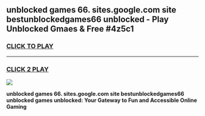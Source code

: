 
## unblocked games 66. sites.google.com site bestunblockedgames66 unblocked  - Play Unblocked Gmaes & Free #4z5c1
<h3>
<a href="https://news.freeplayer.one?title=unblocked_games_66._sites.google.com_site_bestunblockedgames66_unblocked_&ref=24F">CLICK TO PLAY</a></h3>
<hr>

<h3>
<a href="https://news.freeplayer.one?title=unblocked_games_66._sites.google.com_site_bestunblockedgames66_unblocked_&ref=24F">CLICK 2 PLAY</a>
  
</h3>

<a href="https://news.freeplayer.one?title=unblocked_games_66._sites.google.com_site_bestunblockedgames66_unblocked_&ref=24F/"><img src="https://clearcache.store/games.png"></a>


**unblocked games 66. sites.google.com site bestunblockedgames66 unblocked  games unblocked: Your Gateway to Fun and Accessible Online Gaming**
